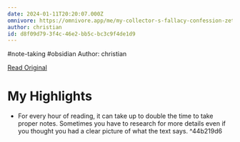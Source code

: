```yaml
---
date: 2024-01-11T20:20:07.000Z
omnivore: https://omnivore.app/me/my-collector-s-fallacy-confession-zettelkasten-method-18cf81e0ae2
author: christian
id: d8f09d79-3f4c-46e2-bb5c-bc3c9f4de1d9
---
```


#note-taking #obsidian 
Author: christian

[Read Original](https://zettelkasten.de/posts/collectors-fallacy-confession/)

# My Highlights

- For every hour of reading, it can take up to double the time to take proper notes. Sometimes you have to research for more details even if you thought you had a clear picture of what the text says. ^44b219d6

